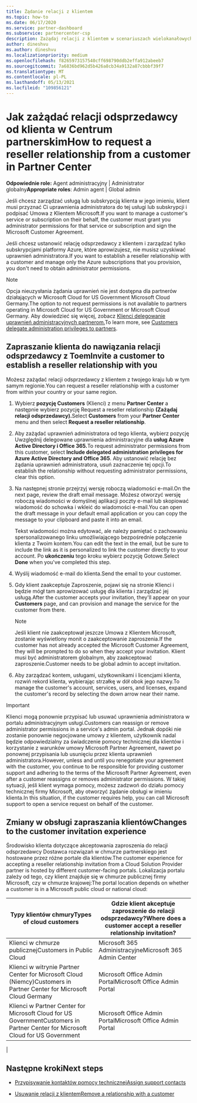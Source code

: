 ```yaml
---
title: Żądanie relacji z klientem
ms.topic: how-to
ms.date: 06/17/2020
ms.service: partner-dashboard
ms.subservice: partnercenter-csp
description: Zażądaj relacji z klientem w scenariuszach wielokanałowych dla wielu partnerów lub jeśli należy przywrócić delegowane uprawnienia administratora dla klienta.
author: dineshvu
ms.author: dineshvu
ms.localizationpriority: medium
ms.openlocfilehash: f8265973157540cff698790ddb2effa912abeeb7
ms.sourcegitcommit: 7a6836bd962d5b426a8cb34a9132a87cbbbf39f7
ms.translationtype: MT
ms.contentlocale: pl-PL
ms.lasthandoff: 05/13/2021
ms.locfileid: "109856121"
---
```

# <a name="how-to-request-a-reseller-relationship-from-a-customer-in-partner-center"></a><span data-ttu-id="49053-103">Jak zażądać relacji odsprzedawcy od klienta w Centrum partnerskim</span><span class="sxs-lookup"><span data-stu-id="49053-103">How to request a reseller relationship from a customer in Partner Center</span></span>

<span data-ttu-id="49053-104">**Odpowiednie role:** Agent administracyjny | Administrator globalny</span><span class="sxs-lookup"><span data-stu-id="49053-104">**Appropriate roles**: Admin agent | Global admin</span></span>

<span data-ttu-id="49053-105">Jeśli chcesz zarządzać usługą lub subskrypcją klienta w jego imieniu, klient musi przyznać Ci uprawnienia administratora do tej usługi lub subskrypcji i podpisać Umowa z Klientem Microsoft.</span><span class="sxs-lookup"><span data-stu-id="49053-105">If you want to manage a customer's service or subscription on their behalf, the customer must grant you administrator permissions for that service or subscription and sign the Microsoft Customer Agreement.</span></span>

<span data-ttu-id="49053-106">Jeśli chcesz ustanowić relację odsprzedawcy z klientem i zarządzać tylko subskrypcjami platformy Azure, które aprowizujesz, nie musisz uzyskiwać uprawnień administratora.</span><span class="sxs-lookup"><span data-stu-id="49053-106">If you want to establish a reseller relationship with a customer and manage only the Azure subscriptions that you provision, you don't need to obtain administrator permissions.</span></span>

>[!NOTE] 
><span data-ttu-id="49053-107">Opcja nieuzysłania żądania uprawnień nie jest dostępna dla partnerów działających w Microsoft Cloud for US Government Microsoft Cloud Germany.</span><span class="sxs-lookup"><span data-stu-id="49053-107">The option to not request permissions is not available to partners operating in Microsoft Cloud for US Government or Microsoft Cloud Germany.</span></span> <span data-ttu-id="49053-108">Aby dowiedzieć się więcej, zobacz [Klienci delegowanie uprawnień administracyjnych partnerom.](customers-revoke-admin-privileges.md)</span><span class="sxs-lookup"><span data-stu-id="49053-108">To learn more, see [Customers delegate administration privileges to partners](customers-revoke-admin-privileges.md).</span></span>

## <a name="invite-a-customer-to-establish-a-reseller-relationship-with-you"></a><span data-ttu-id="49053-109">Zapraszanie klienta do nawiązania relacji odsprzedawcy z Toem</span><span class="sxs-lookup"><span data-stu-id="49053-109">Invite a customer to establish a reseller relationship with you</span></span>

<span data-ttu-id="49053-110">Możesz zażądać relacji odsprzedawcy z klientem z twojego kraju lub w tym samym regionie.</span><span class="sxs-lookup"><span data-stu-id="49053-110">You can request a reseller relationship with a customer from within your country or your same region.</span></span>

1. <span data-ttu-id="49053-111">Wybierz **pozycję Customers** (Klienci) z menu **Partner Center** a następnie wybierz pozycję Request a reseller relationship **(Zażądaj relacji odsprzedawcy).**</span><span class="sxs-lookup"><span data-stu-id="49053-111">Select **Customers** from your **Partner Center** menu and then select **Request a reseller relationship**.</span></span>

2. <span data-ttu-id="49053-112">Aby zażądać uprawnień administratora od tego klienta, wybierz pozycję Uwzględnij delegowane uprawnienia administracyjne dla **usług Azure Active Directory i Office 365.**</span><span class="sxs-lookup"><span data-stu-id="49053-112">To request administrator permissions from this customer, select **Include delegated administration privileges for Azure Active Directory and Office 365**.</span></span> <span data-ttu-id="49053-113">Aby ustanowić relację bez żądania uprawnień administratora, usuń zaznaczenie tej opcji.</span><span class="sxs-lookup"><span data-stu-id="49053-113">To establish the relationship without requesting administrator permissions, clear this option.</span></span>

3. <span data-ttu-id="49053-114">Na następnej stronie przejrzyj wersję roboczą wiadomości e-mail.</span><span class="sxs-lookup"><span data-stu-id="49053-114">On the next page, review the draft email message.</span></span> <span data-ttu-id="49053-115">Możesz otworzyć wersję roboczą wiadomości w domyślnej aplikacji poczty e-mail lub skopiować wiadomość do schowka i wkleić do wiadomości e-mail.</span><span class="sxs-lookup"><span data-stu-id="49053-115">You can open the draft message in your default email application or you can copy the message to your clipboard and paste it into an email.</span></span>

   <span data-ttu-id="49053-116">Tekst wiadomości można edytować, ale należy pamiętać o zachowaniu spersonalizowanego linku umożliwiającego bezpośrednie połączenie klienta z Twoim kontem.</span><span class="sxs-lookup"><span data-stu-id="49053-116">You can edit the text in the email, but be sure to include the link as it is personalized to link the customer directly to your account.</span></span> <span data-ttu-id="49053-117">Po **ukończeniu** tego kroku wybierz pozycję Gotowe.</span><span class="sxs-lookup"><span data-stu-id="49053-117">Select **Done** when you've completed this step.</span></span>

4. <span data-ttu-id="49053-118">Wyślij wiadomość e-mail do klienta.</span><span class="sxs-lookup"><span data-stu-id="49053-118">Send the email to your customer.</span></span>

5. <span data-ttu-id="49053-119">Gdy klient zaakceptuje Zaproszenie, pojawi się  na stronie Klienci i będzie mógł tam aprowizować usługę dla klienta i zarządzać jej usługą.</span><span class="sxs-lookup"><span data-stu-id="49053-119">After the customer accepts your invitation, they'll appear on your **Customers** page, and can provision and manage the service for the customer from there.</span></span>

   > [!NOTE]
   > <span data-ttu-id="49053-120">Jeśli klient nie zaakceptował jeszcze Umowa z Klientem Microsoft, zostanie wyświetlony monit o zaakceptowanie zaproszenia.</span><span class="sxs-lookup"><span data-stu-id="49053-120">If the customer has not already accepted the Microsoft Customer Agreement, they will be prompted to do so when they accept your invitation.</span></span> <span data-ttu-id="49053-121">Klient musi być administratorem globalnym, aby zaakceptować zaproszenie.</span><span class="sxs-lookup"><span data-stu-id="49053-121">Customer needs to be global admin to accept invitation.</span></span>

6. <span data-ttu-id="49053-122">Aby zarządzać kontem, usługami, użytkownikami i licencjami klienta, rozwiń rekord klienta, wybierając strzałkę w dół obok jego nazwy.</span><span class="sxs-lookup"><span data-stu-id="49053-122">To manage the customer's account, services, users, and licenses, expand the customer's record by selecting the down arrow near their name.</span></span>

> [!IMPORTANT]  
> <span data-ttu-id="49053-123">Klienci mogą ponownie przypisać lub usuwać uprawnienia administratora w portalu administracyjnym usługi.</span><span class="sxs-lookup"><span data-stu-id="49053-123">Customers can reassign or remove administrator permissions in a service's admin portal.</span></span> <span data-ttu-id="49053-124">Jednak dopóki nie zostanie ponownie negocjowane umowy z klientem, użytkownik nadal będzie odpowiedzialny za świadczenie pomocy technicznej dla klientów i korzystanie z warunków umowy Microsoft Partner Agreement, nawet po ponownej przypisania lub usunięciu przez klienta uprawnień administratora.</span><span class="sxs-lookup"><span data-stu-id="49053-124">However, unless and until you renegotiate your agreement with the customer, you continue to be responsible for providing customer support and adhering to the terms of the Microsoft Partner Agreement, even after a customer reassigns or removes administrator permissions.</span></span> <span data-ttu-id="49053-125">W takiej sytuacji, jeśli klient wymaga pomocy, możesz zadzwoń do działu pomocy technicznej firmy Microsoft, aby otworzyć żądanie obsługi w imieniu klienta.</span><span class="sxs-lookup"><span data-stu-id="49053-125">In this situation, if the customer requires help, you can call Microsoft support to open a service request on behalf of the customer.</span></span>

## <a name="changes-to-the-customer-invitation-experience"></a><span data-ttu-id="49053-126">Zmiany w obsługi zapraszania klientów</span><span class="sxs-lookup"><span data-stu-id="49053-126">Changes to the customer invitation experience</span></span>

<span data-ttu-id="49053-127">Środowisko klienta dotyczące akceptowania zaproszenia do relacji odsprzedawcy Dostawca rozwiązań w chmurze partnerskiego jest hostowane przez różne portale dla klientów.</span><span class="sxs-lookup"><span data-stu-id="49053-127">The customer experience for accepting a reseller relationship invitation from a Cloud Solution Provider partner is hosted by different customer-facing portals.</span></span> <span data-ttu-id="49053-128">Lokalizacja portalu zależy od tego, czy klient znajduje się w chmurze publicznej firmy Microsoft, czy w chmurze krajowej:</span><span class="sxs-lookup"><span data-stu-id="49053-128">The portal location depends on whether a customer is in a Microsoft public cloud or national cloud:</span></span>

|<span data-ttu-id="49053-129">Typy klientów chmury</span><span class="sxs-lookup"><span data-stu-id="49053-129">Types of cloud customers</span></span>  | <span data-ttu-id="49053-130">Gdzie klient akceptuje zaproszenie do relacji odsprzedawcy?</span><span class="sxs-lookup"><span data-stu-id="49053-130">Where does a customer accept a reseller relationship invitation?</span></span> |
|---------|---------
| <span data-ttu-id="49053-131">Klienci w chmurze publicznej</span><span class="sxs-lookup"><span data-stu-id="49053-131">Customers in Public Cloud</span></span> | <span data-ttu-id="49053-132">Microsoft 365 Administracyjne</span><span class="sxs-lookup"><span data-stu-id="49053-132">Microsoft 365 Admin Center</span></span> |
| <span data-ttu-id="49053-133">Klienci w witrynie Partner Center for Microsoft Cloud (Niemcy)</span><span class="sxs-lookup"><span data-stu-id="49053-133">Customers in Partner Center for Microsoft Cloud Germany</span></span> | <span data-ttu-id="49053-134">Microsoft Office Admin Portal</span><span class="sxs-lookup"><span data-stu-id="49053-134">Microsoft Office Admin Portal</span></span> |
| <span data-ttu-id="49053-135">Klienci w Partner Center for Microsoft Cloud for US Government</span><span class="sxs-lookup"><span data-stu-id="49053-135">Customers in Partner Center for Microsoft Cloud for US Government</span></span> | <span data-ttu-id="49053-136">Microsoft Office Admin Portal</span><span class="sxs-lookup"><span data-stu-id="49053-136">Microsoft Office Admin Portal</span></span> |
|

## <a name="next-steps"></a><span data-ttu-id="49053-137">Następne kroki</span><span class="sxs-lookup"><span data-stu-id="49053-137">Next steps</span></span>

- [<span data-ttu-id="49053-138">Przypisywanie kontaktów pomocy technicznej</span><span class="sxs-lookup"><span data-stu-id="49053-138">Assign support contacts</span></span>](assign-support-contacts.md)

- [<span data-ttu-id="49053-139">Usuwanie relacji z klientem</span><span class="sxs-lookup"><span data-stu-id="49053-139">Remove a relationship with a customer</span></span>](remove-a-relationship.md)
